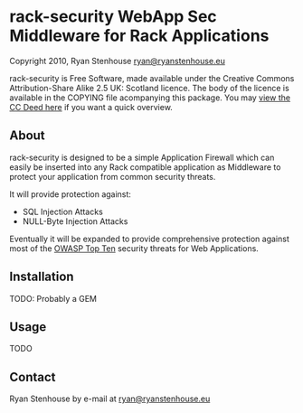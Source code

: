 # rack-security WebApp Sec Middleware for Rack Applications
Copyright 2010, Ryan Stenhouse <ryan@ryanstenhouse.eu>

rack-security is Free Software, made available under the Creative Commons Attribution-Share Alike 2.5 UK: Scotland licence. The body of the licence is available in the COPYING file acompanying this package. You may [view the CC Deed here][1] if you want a quick overview.


## About

rack-security is designed to be a simple Application Firewall which can easily be inserted into
any Rack compatible application as Middleware to protect your application from common security
threats.

It will provide protection against:

 * SQL Injection Attacks
 * NULL-Byte Injection Attacks

Eventually it will be expanded to provide comprehensive protection against most of the
[OWASP Top Ten][2] security threats for Web Applications. 

## Installation

TODO: Probably a GEM

## Usage

TODO

## Contact

Ryan Stenhouse by e-mail at ryan@ryanstenhouse.eu


[1]: http://creativecommons.org/licenses/by-sa/2.5/scotland/
[2]: http://www.owasp.org/index.php/Category:OWASP_Top_Ten_Project

